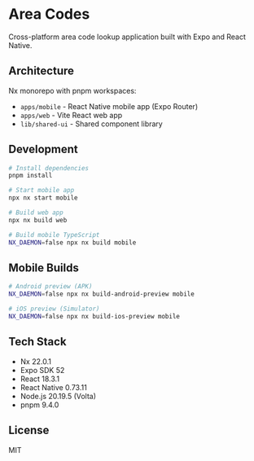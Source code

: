# Area Codes

Cross-platform area code lookup application built with Expo and React Native.

## Architecture

Nx monorepo with pnpm workspaces:

- `apps/mobile` - React Native mobile app (Expo Router)
- `apps/web` - Vite React web app
- `lib/shared-ui` - Shared component library

## Development

```sh
# Install dependencies
pnpm install

# Start mobile app
npx nx start mobile

# Build web app
npx nx build web

# Build mobile TypeScript
NX_DAEMON=false npx nx build mobile
```

## Mobile Builds

```sh
# Android preview (APK)
NX_DAEMON=false npx nx build-android-preview mobile

# iOS preview (Simulator)
NX_DAEMON=false npx nx build-ios-preview mobile
```

## Tech Stack

- Nx 22.0.1
- Expo SDK 52
- React 18.3.1
- React Native 0.73.11
- Node.js 20.19.5 (Volta)
- pnpm 9.4.0

## License

MIT
